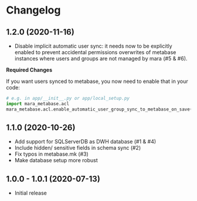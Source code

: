 # Changelog

## 1.2.0 (2020-11-16)

- Disable implicit automatic user sync: it needs now to be explicitly enabled to prevent
  accidental permissions overwrites of metabase instances where users and groups are not
  managed by mara (#5 & #6).

**Required Changes**

If you want users synced to metabase, you now need to enable that in your code:

```python
# e.g. in app/__init__.py or app/local_setup.py
import mara_metabase.acl
mara_metabase.acl.enable_automatic_user_group_sync_to_metabase_on_save()
```

## 1.1.0 (2020-10-26)

- Add support for SQLServerDB as DWH database (#1 & #4)
- Include hidden/ sensitive fields in schema sync (#2)
- Fix typos in metabase.mk (#3)
- Make database setup more robust



## 1.0.0 - 1.0.1 (2020-07-13)

- Initial release
